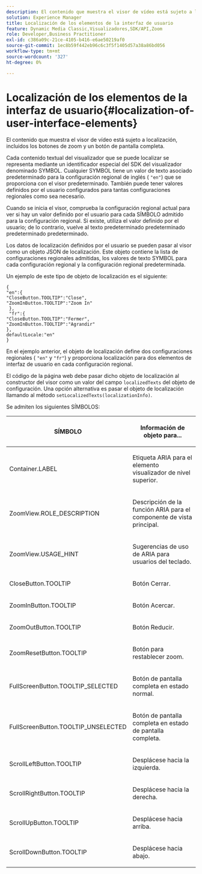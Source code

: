 ```yaml
---
description: El contenido que muestra el visor de vídeo está sujeto a localización, incluidos los botones de zoom y un botón de pantalla completa.
solution: Experience Manager
title: Localización de los elementos de la interfaz de usuario
feature: Dynamic Media Classic,Visualizadores,SDK/API,Zoom
role: Developer,Business Practitioner
exl-id: c386a09c-21ce-4105-b416-e6ae50219af0
source-git-commit: 1ec8b59f442eb96c6c3f5f1405d57a38a86bd056
workflow-type: tm+mt
source-wordcount: '327'
ht-degree: 0%

---
```


# Localización de los elementos de la interfaz de usuario{#localization-of-user-interface-elements}

El contenido que muestra el visor de vídeo está sujeto a localización, incluidos los botones de zoom y un botón de pantalla completa.

Cada contenido textual del visualizador que se puede localizar se representa mediante un identificador especial del SDK del visualizador denominado SYMBOL. Cualquier SYMBOL tiene un valor de texto asociado predeterminado para la configuración regional de inglés ( `"en"`) que se proporciona con el visor predeterminado. También puede tener valores definidos por el usuario configurados para tantas configuraciones regionales como sea necesario.

Cuando se inicia el visor, comprueba la configuración regional actual para ver si hay un valor definido por el usuario para cada SÍMBOLO admitido para la configuración regional. Si existe, utiliza el valor definido por el usuario; de lo contrario, vuelve al texto predeterminado predeterminado predeterminado predeterminado.

Los datos de localización definidos por el usuario se pueden pasar al visor como un objeto JSON de localización. Este objeto contiene la lista de configuraciones regionales admitidas, los valores de texto SYMBOL para cada configuración regional y la configuración regional predeterminada.

Un ejemplo de este tipo de objeto de localización es el siguiente:

```
{ 
"en":{ 
"CloseButton.TOOLTIP":"Close", 
"ZoomInButton.TOOLTIP":"Zoom In" 
 }, 
 "fr":{ 
"CloseButton.TOOLTIP":"Fermer", 
"ZoomInButton.TOOLTIP":"Agrandir" 
}, 
defaultLocale:"en" 
}
```

En el ejemplo anterior, el objeto de localización define dos configuraciones regionales ( `"en"` y `"fr"`) y proporciona localización para dos elementos de interfaz de usuario en cada configuración regional.

El código de la página web debe pasar dicho objeto de localización al constructor del visor como un valor del campo `localizedTexts` del objeto de configuración. Una opción alternativa es pasar el objeto de localización llamando al método `setLocalizedTexts(localizationInfo)`.

Se admiten los siguientes SÍMBOLOS:

<table id="table_58C40353B7244335872350C98DF2CFB3"> 
 <thead> 
  <tr> 
   <th colname="col1" class="entry"> <p>SÍMBOLO </p> </th> 
   <th colname="col2" class="entry"> <p>Información de objeto para... </p> </th> 
  </tr> 
 </thead>
 <tbody> 
  <tr> 
   <td colname="col1"> <p> <span class="codeph"> Container.LABEL  </span> </p> </td> 
   <td colname="col2"> <p>Etiqueta ARIA para el elemento visualizador de nivel superior. </p> </td> 
  </tr> 
  <tr> 
   <td colname="col1"> <p> <span class="codeph"> ZoomView.ROLE_DESCRIPTION  </span> </p> </td> 
   <td colname="col2"> <p>Descripción de la función ARIA para el componente de vista principal. </p> </td> 
  </tr> 
  <tr> 
   <td colname="col1"> <p> <span class="codeph"> ZoomView.USAGE_HINT  </span> </p> </td> 
   <td colname="col2"> <p>Sugerencias de uso de ARIA para usuarios del teclado. </p> </td> 
  </tr> 
  <tr> 
   <td colname="col1"> <p> <span class="codeph"> CloseButton.TOOLTIP  </span> </p> </td> 
   <td colname="col2"> <p>Botón Cerrar. </p> </td> 
  </tr> 
  <tr> 
   <td colname="col1"> <p> <span class="codeph"> ZoomInButton.TOOLTIP  </span> </p> </td> 
   <td colname="col2"> <p>Botón Acercar. </p> </td> 
  </tr> 
  <tr> 
   <td colname="col1"> <p> <span class="codeph"> ZoomOutButton.TOOLTIP  </span> </p> </td> 
   <td colname="col2"> <p>Botón Reducir. </p> </td> 
  </tr> 
  <tr> 
   <td colname="col1"> <p> <span class="codeph"> ZoomResetButton.TOOLTIP  </span> </p> </td> 
   <td colname="col2"> <p>Botón para restablecer zoom. </p> </td> 
  </tr> 
  <tr> 
   <td colname="col1"> <p> <span class="codeph"> FullScreenButton.TOOLTIP_SELECTED  </span> </p> </td> 
   <td colname="col2"> <p>Botón de pantalla completa en estado normal. </p> </td> 
  </tr> 
  <tr> 
   <td colname="col1"> <p> <span class="codeph"> FullScreenButton.TOOLTIP_UNSELECTED  </span> </p> </td> 
   <td colname="col2"> <p>Botón de pantalla completa en estado de pantalla completa. </p> </td> 
  </tr> 
  <tr> 
   <td colname="col1"> <p> <span class="codeph"> ScrollLeftButton.TOOLTIP  </span> </p> </td> 
   <td colname="col2"> <p>Desplácese hacia la izquierda. </p> </td> 
  </tr> 
  <tr> 
   <td colname="col1"> <p> <span class="codeph"> ScrollRightButton.TOOLTIP  </span> </p> </td> 
   <td colname="col2"> <p>Desplácese hacia la derecha. </p> </td> 
  </tr> 
  <tr> 
   <td colname="col1"> <p> <span class="codeph"> ScrollUpButton.TOOLTIP  </span> </p> </td> 
   <td colname="col2"> <p>Desplácese hacia arriba. </p> </td> 
  </tr> 
  <tr> 
   <td colname="col1"> <p> <span class="codeph"> ScrollDownButton.TOOLTIP  </span> </p> </td> 
   <td colname="col2"> <p>Desplácese hacia abajo. </p> </td> 
  </tr> 
 </tbody> 
</table>
